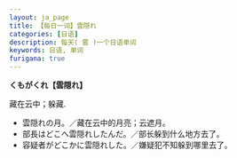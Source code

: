 ```yaml
---
layout: ja_page
title: 【每日一词】雲隠れ
categories: [日语]
description: 每天( 雾 )一个日语单词
keywords: 日语, 单词
furigana: true
---
```


**くもがくれ【雲隠れ】**

藏在云中；躲藏.

*   雲隠れの月。／藏在云中的月亮；云遮月。
*   部長はどこへ雲隠れしたんだ。／部长躲到什么地方去了。
*   容疑者がどこかに雲隠れした。／嫌疑犯不知躲到哪里去了。